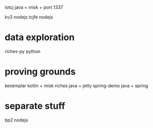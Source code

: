 
iotcj java + misk + 
port 1337


kv3 nodejs
tcjfe nodejs



# data exploration
riches-py python

# proving grounds
kexemplar kotlin + misk
riches java + jetty
spring-demo java + spring

# separate stuff
bp2 nodejs
